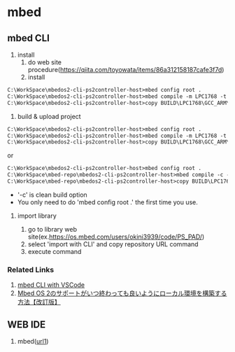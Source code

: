 # mbed

## mbed CLI

1. install
    1. do web site procedure(https://qiita.com/toyowata/items/86a312158187cafe3f7d)
    1. install 
```txt
C:\WorkSpace\mbedos2-cli-ps2controller-host>mbed config root .
C:\WorkSpace\mbedos2-cli-ps2controller-host>mbed compile -m LPC1768 -t GCC_ARM
C:\WorkSpace\mbedos2-cli-ps2controller-host>copy BUILD\LPC1768\GCC_ARM\mbedos2-cli-ps2controller-host.bin D:\
```

1. build & upload project
```txt
C:\WorkSpace\mbedos2-cli-ps2controller-host>mbed config root .
C:\WorkSpace\mbedos2-cli-ps2controller-host>mbed compile -m LPC1768 -t GCC_ARM
C:\WorkSpace\mbedos2-cli-ps2controller-host>copy BUILD\LPC1768\GCC_ARM\mbedos2-cli-ps2controller-host.bin D:\
```
or
```txt
C:\WorkSpace\mbedos2-cli-ps2controller-host>mbed config root .
C:\WorkSpace\mbed-repo\mbedos2-cli-ps2controller-host>mbed compile -c -m LPC1768 -t GCC_ARM
C:\WorkSpace\mbed-repo\mbedos2-cli-ps2controller-host>copy BUILD\LPC1768\GCC_ARM\mbedos2-cli-ps2controller-host.bin D:\
```
* '-c' is clean build option
* You only need to do  'mbed config root .' the first time you use.

1. import library

    1. go to library web site(ex.https://os.mbed.com/users/okini3939/code/PS_PAD/)
    1. select 'import with CLI' and copy repository URL command
    1. execute command

### Related Links
1. [mbed CLI with VSCode](https://os.mbed.com/users/ytsuboi/notebook/ja-setup-mbed-cli-on-windows/)
1. [Mbed OS 2のサポートがいつ終わっても良いようにローカル環境を構築する方法【改訂版】](https://qiita.com/toyowata/items/86a312158187cafe3f7d)
## WEB IDE
1.  mbed([url1](https://os.mbed.com/platforms/mbed-LPC1768/))

